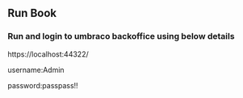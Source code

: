 ## Run Book

### Run and login to umbraco backoffice using below details

https://localhost:44322/

username:Admin   

password:passpass!!
